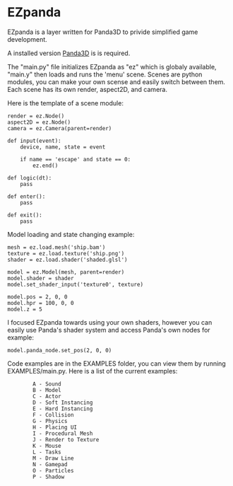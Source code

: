 # EZpanda

EZpanda is a layer written for Panda3D to privide simplified game development.

A installed version [Panda3D](https://github.com/panda3d/panda3d) is is required.

The "main.py" file initializes EZpanda as "ez" which is globaly available, "main.y" then loads and runs the 'menu' scene. Scenes are python modules, you can make your own scense and easily switch between them. Each scene has its own render, aspect2D, and camera.


Here is the template of a scene module:
```
render = ez.Node()
aspect2D = ez.Node()
camera = ez.Camera(parent=render)

def input(event):
    device, name, state = event

    if name == 'escape' and state == 0:
        ez.end()

def logic(dt):
    pass

def enter():
    pass

def exit():
    pass
```


Model loading and state changing example:
```
mesh = ez.load.mesh('ship.bam')
texture = ez.load.texture('ship.png')
shader = ez.load.shader('shaded.glsl')

model = ez.Model(mesh, parent=render)
model.shader = shader
model.set_shader_input('texture0', texture)

model.pos = 2, 0, 0
model.hpr = 100, 0, 0
model.z = 5
```


I focused EZpanda towards using your own shaders, however you can easily use Panda's shader system and access Panda's own nodes for example:
```
model.panda_node.set_pos(2, 0, 0)
```


Code examples are in the EXAMPLES folder, you can view them by running EXAMPLES/main.py.
Here is a list of the current examples:
```
        A - Sound
        B - Model
        C - Actor
        D - Soft Instancing
        E - Hard Instancing
        F - Collision
        G - Physics
        H - Placing UI
        I - Procedural Mesh
        J - Render to Texture
        K - Mouse
        L - Tasks
        M - Draw Line
        N - Gamepad
        O - Particles
        P - Shadow
```

